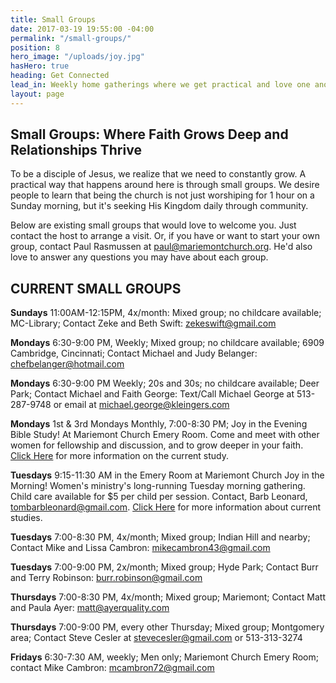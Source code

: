 ```yaml
---
title: Small Groups
date: 2017-03-19 19:55:00 -04:00
permalink: "/small-groups/"
position: 8
hero_image: "/uploads/joy.jpg"
hasHero: true
heading: Get Connected
lead_in: Weekly home gatherings where we get practical and love one another.
layout: page
---
```



## Small Groups: Where Faith Grows Deep and Relationships Thrive

To be a disciple of Jesus, we realize that we need to constantly grow. A practical way that happens around here is through small groups. We desire people to learn that being the church is not just worshiping for 1 hour on a Sunday morning, but it's seeking His Kingdom daily through community.

Below are existing small groups that would love to welcome you.  Just contact the host to arrange a visit.  Or, if you have or want to start your own group, contact Paul Rasmussen at paul@mariemontchurch.org.  He'd also love to answer any questions you may have about each group.

## CURRENT SMALL GROUPS

**Sundays**
11:00AM-12:15PM, 4x/month: Mixed group; no childcare available; MC-Library; Contact Zeke and Beth Swift: zekeswift@gmail.com

**Mondays**
6:30-9:00 PM, Weekly; Mixed group; no childcare available; 6909 Cambridge, Cincinnati; Contact Michael and Judy Belanger: chefbelanger@hotmail.com

**Mondays**
6:30-9:00 PM Weekly; 20s and 30s; no childcare available; Deer Park; Contact Michael and Faith George: Text/Call Michael George at 513-287-9748 or email at michael.george@kleingers.com

**Mondays**
1st & 3rd Mondays Monthly, 7:00-8:30 PM;
Joy in the Evening Bible Study! At Mariemont Church Emery Room. Come and meet with other women for fellowship and discussion, and to grow deeper in your faith.
[Click Here](https://mariemontchurch.org/womens-ministry/) for more information on the current study. 

**Tuesdays**
9:15-11:30 AM in the Emery Room at Mariemont Church
Joy in the Morning!
Women's ministry's long-running Tuesday morning gathering. Child care available for $5 per child per session.
Contact, Barb Leonard, tombarbleonard@gmail.com.
[Click Here](https://mariemontchurch.org/womens-ministry/) for more information about current studies.

**Tuesdays**
7:00-8:30 PM, 4x/month; Mixed group; Indian Hill and nearby; Contact Mike and Lissa Cambron: mikecambron43@gmail.com

**Tuesdays**
7:00-9:00 PM, 2x/month; Mixed group; Hyde Park; Contact Burr and Terry Robinson: burr.robinson@gmail.com

**Thursdays**
7:00-8:30 PM, 4x/month; Mixed group; Mariemont; Contact Matt and Paula Ayer: matt@ayerquality.com

**Thursdays**
7:00-9:00 PM, every other Thursday; Mixed group; Montgomery area; Contact Steve Cesler at stevecesler@gmail.com or 513-313-3274

**Fridays**
6:30-7:30 AM, weekly; Men only; Mariemont Church Emery Room; contact Mike Cambron: mcambron72@gmail.com
